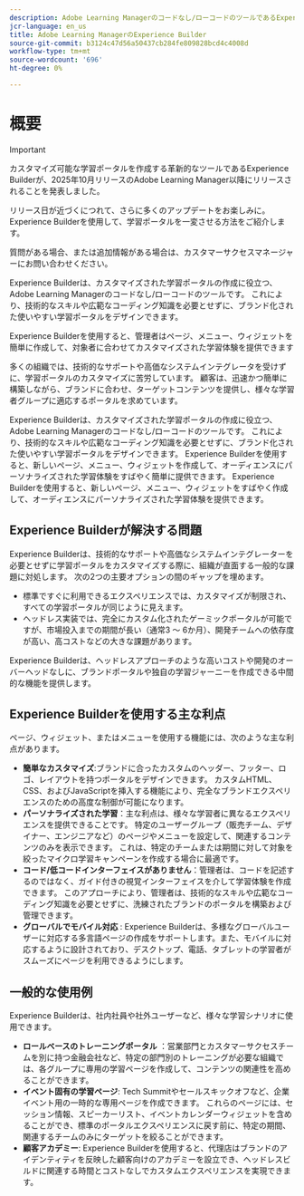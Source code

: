 ```yaml
---
description: Adobe Learning Managerのコードなし/ローコードのツールであるExperience Builderについて詳しくは、こちらを参照してください。管理者は、技術的な専門知識がなくても、ブランド化された使いやすいページをデザインして公開できます。
jcr-language: en_us
title: Adobe Learning ManagerのExperience Builder
source-git-commit: b3124c47d56a50437cb284fe809828bcd4c4008d
workflow-type: tm+mt
source-wordcount: '696'
ht-degree: 0%

---
```



# 概要

>[!IMPORTANT]
>
>カスタマイズ可能な学習ポータルを作成する革新的なツールであるExperience Builderが、2025年10月リリースのAdobe Learning Manager以降にリリースされることを発表しました。
>
>リリース日が近づくにつれて、さらに多くのアップデートをお楽しみに。 Experience Builderを使用して、学習ポータルを一変させる方法をご紹介します。
>
>質問がある場合、または追加情報がある場合は、カスタマーサクセスマネージャーにお問い合わせください。

Experience Builderは、カスタマイズされた学習ポータルの作成に役立つ、Adobe Learning Managerのコードなし/ローコードのツールです。 これにより、技術的なスキルや広範なコーディング知識を必要とせずに、ブランド化された使いやすい学習ポータルをデザインできます。

Experience Builderを使用すると、管理者はページ、メニュー、ウィジェットを簡単に作成して、対象者に合わせてカスタマイズされた学習体験を提供できます

多くの組織では、技術的なサポートや高価なシステムインテグレータを受けずに、学習ポータルのカスタマイズに苦労しています。 顧客は、迅速かつ簡単に構築しながら、ブランドに合わせ、ターゲットコンテンツを提供し、様々な学習者グループに適応するポータルを求めています。

Experience Builderは、カスタマイズされた学習ポータルの作成に役立つ、Adobe Learning Managerのコードなし/ローコードのツールです。 これにより、技術的なスキルや広範なコーディング知識を必要とせずに、ブランド化された使いやすい学習ポータルをデザインできます。
Experience Builderを使用すると、新しいページ、メニュー、ウィジェットを作成して、オーディエンスにパーソナライズされた学習体験をすばやく簡単に提供できます。 Experience Builderを使用すると、新しいページ、メニュー、ウィジェットをすばやく作成して、オーディエンスにパーソナライズされた学習体験を提供できます。

## Experience Builderが解決する問題

Experience Builderは、技術的なサポートや高価なシステムインテグレーターを必要とせずに学習ポータルをカスタマイズする際に、組織が直面する一般的な課題に対処します。 次の2つの主要オプションの間のギャップを埋めます。

* 標準ですぐに利用できるエクスペリエンスでは、カスタマイズが制限され、すべての学習ポータルが同じように見えます。
* ヘッドレス実装では、完全にカスタム化されたゲーミックポータルが可能ですが、市場投入までの期間が長い（通常3 ～ 6か月）、開発チームへの依存度が高い、高コストなどの大きな課題があります。

Experience Builderは、ヘッドレスアプローチのような高いコストや開発のオーバーヘッドなしに、ブランドポータルや独自の学習ジャーニーを作成できる中間的な機能を提供します。

## Experience Builderを使用する主な利点

ページ、ウィジェット、またはメニューを使用する機能には、次のような主な利点があります。

* **簡単なカスタマイズ**:ブランドに合ったカスタムのヘッダー、フッター、ロゴ、レイアウトを持つポータルをデザインできます。 カスタムHTML、CSS、およびJavaScriptを挿入する機能により、完全なブランドエクスペリエンスのための高度な制御が可能になります。
* **パーソナライズされた学習**：主な利点は、様々な学習者に異なるエクスペリエンスを提供できることです。 特定のユーザーグループ（販売チーム、デザイナー、エンジニアなど）のページやメニューを設定して、関連するコンテンツのみを表示できます。 これは、特定のチームまたは期間に対して対象を絞ったマイクロ学習キャンペーンを作成する場合に最適です。
* **コード/低コードインターフェイスがありません**：管理者は、コードを記述するのではなく、ガイド付きの視覚インターフェイスを介して学習体験を作成できます。 このアプローチにより、管理者は、技術的なスキルや広範なコーディング知識を必要とせずに、洗練されたブランドのポータルを構築および管理できます。
* **グローバルでモバイル対応** : Experience Builderは、多様なグローバルユーザーに対応する多言語ページの作成をサポートします。また、モバイルに対応するように設計されており、デスクトップ、電話、タブレットの学習者がスムーズにページを利用できるようにします。

## 一般的な使用例

Experience Builderは、社内社員や社外ユーザーなど、様々な学習シナリオに使用できます。

* **ロールベースのトレーニングポータル** ：営業部門とカスタマーサクセスチームを別に持つ金融会社など、特定の部門別のトレーニングが必要な組織では、各グループに専用の学習ページを作成して、コンテンツの関連性を高めることができます。
* **イベント固有の学習ページ**: Tech Summitやセールスキックオフなど、企業イベント用の一時的な専用ページを作成できます。 これらのページには、セッション情報、スピーカーリスト、イベントカレンダーウィジェットを含めることができ、標準のポータルエクスペリエンスに戻す前に、特定の期間、関連するチームのみにターゲットを絞ることができます。
* **顧客アカデミー**: Experience Builderを使用すると、代理店はブランドのアイデンティティを反映した顧客向けのアカデミーを設立でき、ヘッドレスビルドに関連する時間とコストなしでカスタムエクスペリエンスを実現できます。
